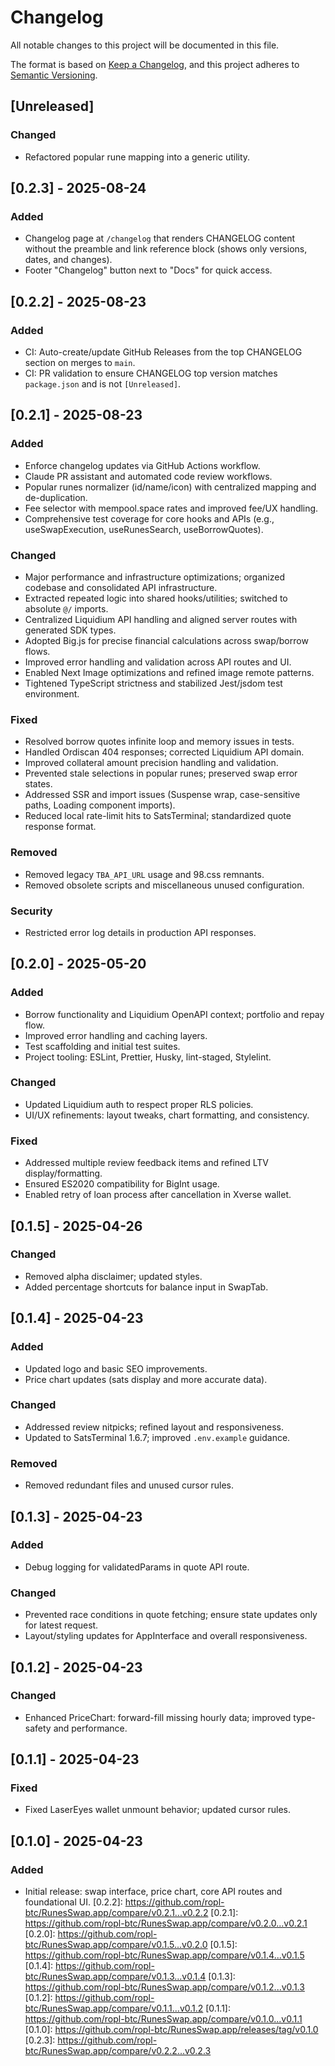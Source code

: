 # Changelog

All notable changes to this project will be documented in this file.

The format is based on [Keep a Changelog](https://keepachangelog.com/en/1.1.0/),
and this project adheres to [Semantic Versioning](https://semver.org/spec/v2.0.0.html).

## [Unreleased]

### Changed

- Refactored popular rune mapping into a generic utility.

## [0.2.3] - 2025-08-24

### Added

- Changelog page at `/changelog` that renders CHANGELOG content without the preamble and link reference block (shows only versions, dates, and changes).
- Footer "Changelog" button next to "Docs" for quick access.

## [0.2.2] - 2025-08-23

### Added

- CI: Auto-create/update GitHub Releases from the top CHANGELOG section on merges to `main`.
- CI: PR validation to ensure CHANGELOG top version matches `package.json` and is not `[Unreleased]`.

## [0.2.1] - 2025-08-23

### Added

- Enforce changelog updates via GitHub Actions workflow.
- Claude PR assistant and automated code review workflows.
- Popular runes normalizer (id/name/icon) with centralized mapping and de-duplication.
- Fee selector with mempool.space rates and improved fee/UX handling.
- Comprehensive test coverage for core hooks and APIs (e.g., useSwapExecution, useRunesSearch, useBorrowQuotes).

### Changed

- Major performance and infrastructure optimizations; organized codebase and consolidated API infrastructure.
- Extracted repeated logic into shared hooks/utilities; switched to absolute `@/` imports.
- Centralized Liquidium API handling and aligned server routes with generated SDK types.
- Adopted Big.js for precise financial calculations across swap/borrow flows.
- Improved error handling and validation across API routes and UI.
- Enabled Next Image optimizations and refined image remote patterns.
- Tightened TypeScript strictness and stabilized Jest/jsdom test environment.

### Fixed

- Resolved borrow quotes infinite loop and memory issues in tests.
- Handled Ordiscan 404 responses; corrected Liquidium API domain.
- Improved collateral amount precision handling and validation.
- Prevented stale selections in popular runes; preserved swap error states.
- Addressed SSR and import issues (Suspense wrap, case-sensitive paths, Loading component imports).
- Reduced local rate-limit hits to SatsTerminal; standardized quote response format.

### Removed

- Removed legacy `TBA_API_URL` usage and 98.css remnants.
- Removed obsolete scripts and miscellaneous unused configuration.

### Security

- Restricted error log details in production API responses.

## [0.2.0] - 2025-05-20

### Added

- Borrow functionality and Liquidium OpenAPI context; portfolio and repay flow.
- Improved error handling and caching layers.
- Test scaffolding and initial test suites.
- Project tooling: ESLint, Prettier, Husky, lint-staged, Stylelint.

### Changed

- Updated Liquidium auth to respect proper RLS policies.
- UI/UX refinements: layout tweaks, chart formatting, and consistency.

### Fixed

- Addressed multiple review feedback items and refined LTV display/formatting.
- Ensured ES2020 compatibility for BigInt usage.
- Enabled retry of loan process after cancellation in Xverse wallet.

## [0.1.5] - 2025-04-26

### Changed

- Removed alpha disclaimer; updated styles.
- Added percentage shortcuts for balance input in SwapTab.

## [0.1.4] - 2025-04-23

### Added

- Updated logo and basic SEO improvements.
- Price chart updates (sats display and more accurate data).

### Changed

- Addressed review nitpicks; refined layout and responsiveness.
- Updated to SatsTerminal 1.6.7; improved `.env.example` guidance.

### Removed

- Removed redundant files and unused cursor rules.

## [0.1.3] - 2025-04-23

### Added

- Debug logging for validatedParams in quote API route.

### Changed

- Prevented race conditions in quote fetching; ensure state updates only for latest request.
- Layout/styling updates for AppInterface and overall responsiveness.

## [0.1.2] - 2025-04-23

### Changed

- Enhanced PriceChart: forward-fill missing hourly data; improved type-safety and performance.

## [0.1.1] - 2025-04-23

### Fixed

- Fixed LaserEyes wallet unmount behavior; updated cursor rules.

## [0.1.0] - 2025-04-23

### Added

- Initial release: swap interface, price chart, core API routes and foundational UI.
[0.2.2]: https://github.com/ropl-btc/RunesSwap.app/compare/v0.2.1...v0.2.2
[0.2.1]: https://github.com/ropl-btc/RunesSwap.app/compare/v0.2.0...v0.2.1
[0.2.0]: https://github.com/ropl-btc/RunesSwap.app/compare/v0.1.5...v0.2.0
[0.1.5]: https://github.com/ropl-btc/RunesSwap.app/compare/v0.1.4...v0.1.5
[0.1.4]: https://github.com/ropl-btc/RunesSwap.app/compare/v0.1.3...v0.1.4
[0.1.3]: https://github.com/ropl-btc/RunesSwap.app/compare/v0.1.2...v0.1.3
[0.1.2]: https://github.com/ropl-btc/RunesSwap.app/compare/v0.1.1...v0.1.2
[0.1.1]: https://github.com/ropl-btc/RunesSwap.app/compare/v0.1.0...v0.1.1
[0.1.0]: https://github.com/ropl-btc/RunesSwap.app/releases/tag/v0.1.0
[0.2.3]: https://github.com/ropl-btc/RunesSwap.app/compare/v0.2.2...v0.2.3
